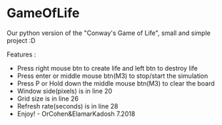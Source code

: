 # GameOfLife
Our python version of the "Conway's Game of Life", small and simple project :D

Features :
* Press right mouse btn to create life and left btn to destroy life
* Press enter or middle mouse btn(M3) to stop/start the simulation
* Press P or Hold down the middle mouse btn(M3) to clear the board
* Window side(pixels) is in line 20
* Grid size is in line 26
* Refresh rate(seconds) is in line 28
* Enjoy! - OrCohen&ElamarKadosh 7.2018
